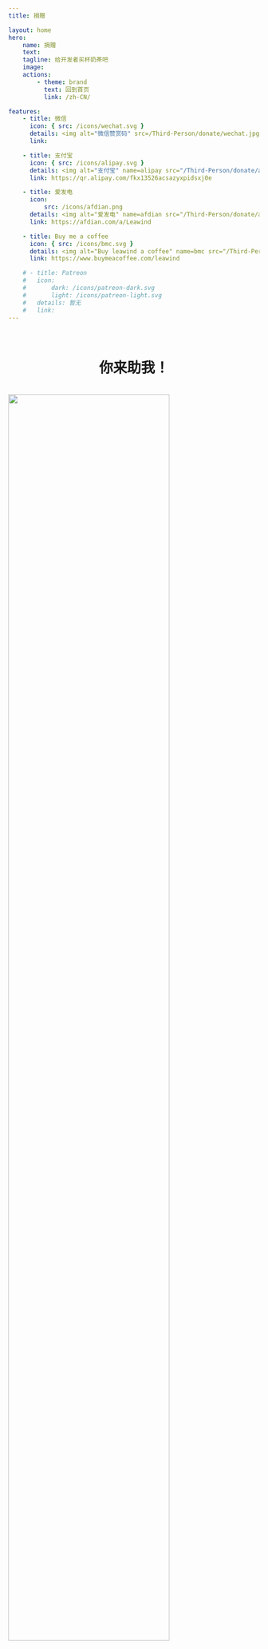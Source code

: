 ```yaml
---
title: 捐赠

layout: home
hero:
    name: 捐赠
    text:
    tagline: 给开发者买杯奶茶吧
    image:
    actions:
        - theme: brand
          text: 回到首页
          link: /zh-CN/

features:
    - title: 微信
      icon: { src: /icons/wechat.svg }
      details: <img alt="微信赞赏码" src=/Third-Person/donate/wechat.jpg style="width:100%;image-rendering:pixelated" />
      link:

    - title: 支付宝
      icon: { src: /icons/alipay.svg }
      details: <img alt="支付宝" name=alipay src="/Third-Person/donate/alipay.jpg" style="width:100%;image-rendering:pixelated" />
      link: https://qr.alipay.com/fkx13526acsazyxpidsxj0e

    - title: 爱发电
      icon:
          src: /icons/afdian.png
      details: <img alt="爱发电" name=afdian src="/Third-Person/donate/afdian.jpg" style="width:100%;image-rendering:pixelated"></img>
      link: https://afdian.com/a/Leawind

    - title: Buy me a coffee
      icon: { src: /icons/bmc.svg }
      details: <img alt="Buy leawind a coffee" name=bmc src="/Third-Person/donate/bmc.png" style="width:100%;image-rendering:pixelated"></img>
      link: https://www.buymeacoffee.com/leawind

    # - title: Patreon
    #   icon:
    #       dark: /icons/patreon-dark.svg
    #       light: /icons/patreon-light.svg
    #   details: 暂无
    #   link:
---
```


<br>
<h1 style="text-align:center">你来助我！</h1>
<br>

<img src=/Third-Person/donate/IHY-86.jpg style="width: 80%;margin:auto;">

<script>
(async () => {
    class Bimg {
        w;
        h;
        code;
        get size() { return this.w * this.h; }

        putToCvs(cvs) {
            const ctx = wrapCvs(cvs, this.w, this.h);
            const imageData = ctx.getImageData(0, 0, this.w, this.h);
            imageData.data.set(bools2rgbas(bytes2bools(code2bytes(this.code)).slice(0, this.size)));
            ctx.putImageData(imageData, 0, 0);
        }

        putToImg(img) {
            img.style.imageRendering = 'pixelated';
            img.style.width = '100%';
            const cvs = document.createElement('canvas');
            this.putToCvs(cvs);

            img.src = cvs.toDataURL();
        }

        toString() {
            return `Bimg.of(${JSON.stringify(this)})`;
        }

        static of({ w, h = 0, code }) {
            h = h < 1 ? w : h;
            const bimg = new Bimg();
            bimg.w = w;
            bimg.h = h;
            bimg.code = code;
            return bimg;
        }
        static async ofUrl(url) {
            const img = await url2img(url);
            return this.of({
                w: img.naturalWidth,
                h: img.naturalHeight,
                code: bytes2code(bools2bytes(rgbas2bools(img2rgbas(img)))),
            });
        }
    }


    async function url2img(url) {
        const img = document.createElement('img');
        img.src = url;
        await new Promise(resolve => img.addEventListener('load', resolve));
        return img;
    }

    function img2rgbas(img) {
        const cvs = document.createElement('canvas');
        const ctx = wrapCvs(cvs, img.naturalWidth, img.naturalHeight);
        ctx.drawImage(img, 0, 0);
        return ctx.getImageData(0, 0, cvs.width, cvs.height).data;
    }


    function rgbas2bools(rgbas) {
        const bools = new Array(rgbas.length / 4);
        for (let I = 0; I < bools.length; I++) {
            const r = rgbas[I * 4 + 0];
            const g = rgbas[I * 4 + 1];
            const b = rgbas[I * 4 + 2];
            bools[I] = (r + g + b) / 3 > 128;
        }
        return bools;
    }


    function bools2bytes(bools) {
        const bytes = new Uint8ClampedArray(Math.ceil(bools.length / 8.0));
        for (let I = 0; I < bytes.length; I++) {
            let byte = 0;
            for (let j = 0; j < 8; j++)
                byte |= bools[(I * 8 + j)] << j;
            bytes[I] = byte;
        }
        return bytes;
    }

    function bytes2code(bytes) {
        return btoa(String.fromCharCode.apply(null, bytes));
    }

    function code2bytes(code) {
        let str = atob(code);
        let bytes = new Uint8ClampedArray(str.length);
        for (let i = 0; i < str.length; i++)
            bytes[i] = str.charCodeAt(i);
        return bytes;
    }


    function bytes2bools(bytes) {
        const bools = new Array(bytes.length);
        for (let I = 0; I < bytes.length; I++) {
            for (let j = 0; j < 8; j++)
                bools[(I * 8 + j)] = !!(bytes[I] & (1 << j));
        }
        return bools;
    }

    function bools2rgbas(bools) {
        const rgbas = new Uint8ClampedArray(bools.length * 4);
        for (let I = 0; I < bools.length; I++) {
            const value = bools[I] ? 255 : 0;
            rgbas[I * 4 + 0] = value;
            rgbas[I * 4 + 1] = value;
            rgbas[I * 4 + 2] = value;
            rgbas[I * 4 + 3] = 255;
        }
        return rgbas;
    }

    function wrapCvs(cvs, w, h) {
        cvs.style.imageRendering = 'pixelated';
        cvs.style.width = '100%';
        cvs.width = w;
        cvs.height = h;
        return cvs.getContext('2d');
    }

    {
        if (!globalThis.window) return;
        while (document.readyState !== 'complete') await sleep();

        // console.debug((await Bimg.ofUrl('/Third-Person/donate/alipay.jpg')).toString());
        // console.debug((await Bimg.ofUrl('/Third-Person/donate/afdian.jpg')).toString());
        // console.debug((await Bimg.ofUrl('/Third-Person/donate/bmc.jpg')).toString());

        const bimg_alipay = Bimg.of({ w: 37, code: "////////////D1hiKOB9/+T1vSjtwaIXZdtW9KIuTore17lG3wOqqgr4f1qw/y+YbCj4/ZyrBvzKBw/7f2YOgve3Io42f05u0+ALsKA8+fCPvF1PIMGN/N+NDiB+qYJ087dqv9r0qVzbO19OyYnwKwzWvn3xTIFdrxNaDOj/vfIcPeA0qdL3hQd38KJUjqBfVGQr4ovSsEB/36tsNg/ohaT3////////////AQ==" });
        const bimg_afdian = Bimg.of({w:31,h:31,code:"/////4D+P2DfdNe3aJAtWlQEFS0qKYr2JSh9A6qqgP9xy/8uGBbs5fI/PSjBDHqoibrv+Dwb/0O00nOmy8ChXYPvmgp0cOT/b/0mwgx+L8j4zao84P8XdMcDuouifVPf5aIaBWzR64m4aJ202HeNAQ+o+Gv/////AQ=="})
        const bimg_bmc = Bimg.of({ "w": 33, "h": 33, "code": "//////////8PaC8C3hdp9b3o1Ct6URhW9KKxteh9m3DfA6qqgP8Hof8vsTxaPorZhj5CsDr94LG3+7EjLv+bUVPzJ0pT6IcqBTBfsqovv5v17L3qQ1/+Kw/K9S2FBOr/8cztA6Ks0ve1aMcvmkcgXtQOW74oEwZ638L49IDsGPX//////////wE=" });
        
        bimg_alipay.putToImg(await select('img[src="/Third-Person/donate/alipay.jpg"]'));
        bimg_afdian.putToImg(await select('img[src="/Third-Person/donate/afdian.jpg"]'));
        bimg_bmc.putToImg(await select('img[src="/Third-Person/donate/bmc.jpg"]'));

        async function sleep(t = 0) {
            return new Promise(resolve => setTimeout(resolve, t));
        }
    }

    async function select(selector, interval = 200) {
        return new Promise(resolve => {
            const detectLoop = setInterval(() => {
                const result = document.querySelector(selector);
                if (result !== null) {
                    clearInterval(detectLoop);
                    resolve(result);
                }
            }, interval);
        });
    }
})();

</script>
